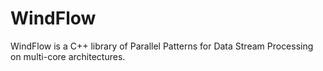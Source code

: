 # WindFlow
WindFlow is a C++ library of Parallel Patterns for Data Stream Processing on multi-core architectures.
